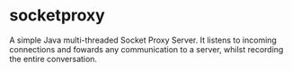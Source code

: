 socketproxy
===========

A simple Java multi-threaded Socket Proxy Server. It listens to incoming connections and fowards any communication to a server, whilst recording the entire conversation.
